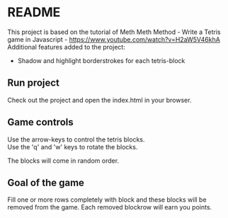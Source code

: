 # README
This project is based on the tutorial of Meth Meth Method - Write a Tetris game in Javascript - https://www.youtube.com/watch?v=H2aW5V46khA  
Additional features added to the project:
* Shadow and highlight borderstrokes for each tetris-block

## Run project
Check out the project and open the index.html in your browser.

## Game controls
Use the arrow-keys to control the tetris blocks.  
Use the 'q' and 'w' keys to rotate the blocks.  

The blocks will come in random order.

## Goal of the game
Fill one or more rows completely with block and these blocks will be removed from the game. Each removed blockrow will earn you points.